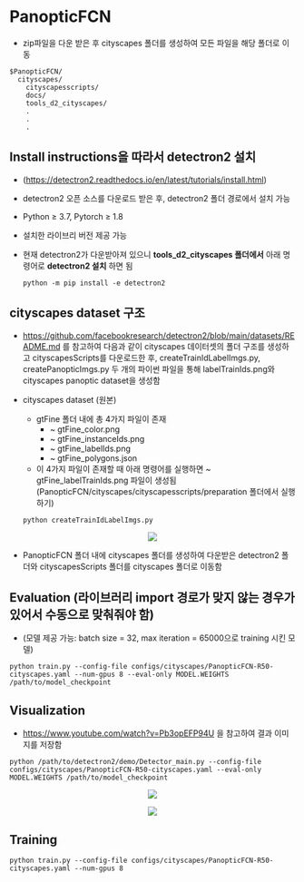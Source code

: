 # PanopticFCN
- zip파일을 다운 받은 후 cityscapes 폴더를 생성하여 모든 파일을 해당 폴더로 이동

```
$PanopticFCN/
  cityscapes/
    cityscapesscripts/
    docs/
    tools_d2_cityscapes/
    .
    .
    .
```

## Install instructions을 따라서 detectron2 설치
- (https://detectron2.readthedocs.io/en/latest/tutorials/install.html)
- detectron2 오픈 소스를 다운로드 받은 후, detectron2 폴더 경로에서 설치 가능
- Python ≥ 3.7, Pytorch ≥ 1.8 
- 설치한 라이브리 버전 제공 가능

- 현재 detectron2가 다운받아져 있으니 **tools_d2_cityscapes 폴더에서** 아래 명령어로 **detectron2 설치** 하면 됨 <pre><code>python -m pip install -e detectron2</code></pre> 

## cityscapes dataset 구조
- https://github.com/facebookresearch/detectron2/blob/main/datasets/README.md 를 참고하여 다음과 같이 cityscapes 데이터셋의 폴더 구조를 생성하고 cityscapesScripts를 다운로드한 후, createTrainIdLabelImgs.py, createPanopticImgs.py 두 개의 파이썬 파일을 통해 labelTrainIds.png와 cityscapes panoptic dataset을 생성함

- cityscapes dataset (원본)
    - gtFine 폴더 내에 총 4가지 파일이 존재
        - ~ gtFine_color.png
        - ~ gtFine_instanceIds.png
        - ~ gtFine_labelIds.png
        - ~ gtFine_polygons.json
    - 이 4가지 파일이 존재할 때 아래 명령어를 실행하면 ~ gtFine_labelTrainIds.png 파일이 생성됨 (PanopticFCN/cityscapes/cityscapesscripts/preparation 폴더에서 실행하기)
    
    <pre><code>python createTrainIdLabelImgs.py</code></pre>

<p align="center">
   <img src="https://user-images.githubusercontent.com/122510029/232689934-2467947b-6d00-41e6-8461-2bde1091bf5e.png"
</p>

- PanopticFCN 폴더 내에 cityscapes 폴더를 생성하여 다운받은 detectron2 폴더와 cityscapesScripts 폴더를 cityscapes 폴더로 이동함

## Evaluation (라이브러리 import 경로가 맞지 않는 경우가 있어서 수동으로 맞춰줘야 함)
- (모델 제공 가능: batch size = 32, max iteration = 65000으로 training 시킨 모델)
  
```
python train.py --config-file configs/cityscapes/PanopticFCN-R50-cityscapes.yaml --num-gpus 8 --eval-only MODEL.WEIGHTS /path/to/model_checkpoint 
```
  
## Visualization
- https://www.youtube.com/watch?v=Pb3opEFP94U 을 참고하여 결과 이미지를 저장함

```
python /path/to/detectron2/demo/Detector_main.py --config-file configs/cityscapes/PanopticFCN-R50-cityscapes.yaml --eval-only MODEL.WEIGHTS /path/to/model_checkpoint
```

<p align="center">
   <img src="https://user-images.githubusercontent.com/122510029/232692449-841da0ac-2029-4dc5-b80f-3c649b31f52d.png"
</p>

<p align="center">
   <img src="https://user-images.githubusercontent.com/122510029/232692544-2244387e-5454-433f-adf2-87c3d3d98897.png"
</p>
  
## Training
```
python train.py --config-file configs/cityscapes/PanopticFCN-R50-cityscapes.yaml --num-gpus 8
```
